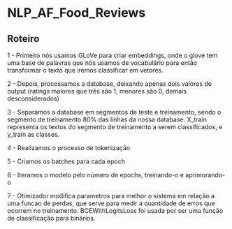 # NLP_AF_Food_Reviews

## Roteiro

1 - Primeiro nós usamos GLoVe para criar embeddings, onde o glove tem uma base de palavras que nós usamos de vocabulário para então transformar o texto que iremos classificar em vetores.

2 - Depois, processamos a database, deixando apenas dois valores de output (ratings maiores que três são 1, menores são 0, demais desconsiderados)

3 - Separamos a database em segmentos de teste e treinamento, sendo o segmento de treinamento 80% das linhas da nossa database. X_train representa os textos do segmento de treinamento a serem classificados, e y_train as classes.  

4 - Realizamos o processo de tokenização

5 - Criamos os batches para cada epoch

6 - Iteramos o modelo pelo número de epochs, treinando-o e aprimorando-o

7 - Otimizador modifica parametros para melhor o sistema em relação a uma funcao de perdas, que serve para medir a quantidade de erros que ocorrem no treinamento. BCEWithLogitsLoss foi usada por ser uma função de classificação para binários.